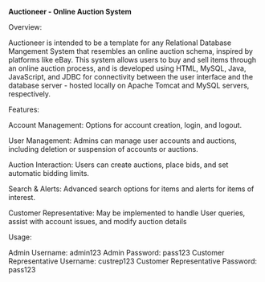 **Auctioneer - Online Auction System**

Overview:

Auctioneer is intended to be a template for any Relational Database Mangement System that resembles an online auction schema, inspired by platforms like eBay. This system allows users to buy and sell items through an online auction process, and is developed using HTML, MySQL, Java, JavaScript, and JDBC for connectivity between the user interface and the database server - hosted locally on Apache Tomcat and MySQL servers, respectively.

Features:

Account Management: Options for account creation, login, and logout.


User Management: Admins can manage user accounts and auctions, including deletion or suspension of accounts or auctions.


Auction Interaction: Users can create auctions, place bids, and set automatic bidding limits.


Search & Alerts: Advanced search options for items and alerts for items of interest.


Customer Representative: May be implemented to handle User queries, assist with account issues, and modify auction details



Usage:

Admin Username: admin123
Admin Password: pass123
Customer Representative Username: custrep123
Customer Representative Password: pass123
